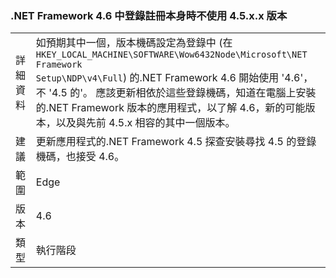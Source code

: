 ### <a name="the-net-framework-46-does-not-use-a-45xx-version-when-registering-itself-in-the-registry"></a>.NET Framework 4.6 中登錄註冊本身時不使用 4.5.x.x 版本

|   |   |
|---|---|
|詳細資料|如預期其中一個，版本機碼設定為登錄中 (在<code>HKEY_LOCAL_MACHINE\SOFTWARE\Wow6432Node\Microsoft\NET Framework Setup\NDP\v4\Full</code>) 的.NET Framework 4.6 開始使用 '4.6'，不 '4.5 的'。 應該更新相依於這些登錄機碼，知道在電腦上安裝的.NET Framework 版本的應用程式，以了解 4.6，新的可能版本，以及與先前 4.5.x 相容的其中一個版本。|
|建議|更新應用程式的.NET Framework 4.5 探查安裝尋找 4.5 的登錄機碼，也接受 4.6。|
|範圍|Edge|
|版本|4.6|
|類型|執行階段|

